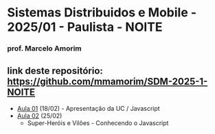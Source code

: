 # Sistemas Distribuidos e Mobile - 2025/01 - Paulista - NOITE
### prof. Marcelo Amorim
## link deste repositório: https://github.com/mmamorim/SDM-2025-1-NOITE

* [Aula 01](./Aula01_18Fev/) (18/02) - Apresentação da UC / Javascript
* [Aula 02](./Aula02_25Fev/) (25/02) 
  - Super-Heróis e Vilões - Conhecendo o Javascript 